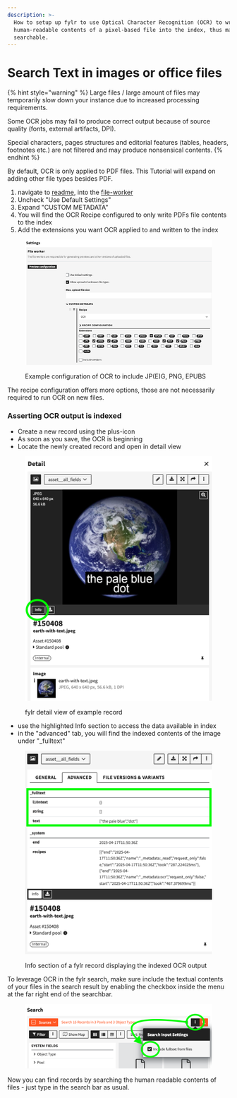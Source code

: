 ```yaml
---
description: >-
  How to setup up fylr to use Optical Character Recognition (OCR) to write the
  human-readable contents of a pixel-based file into the index, thus making in
  searchable.
---
```


# Search Text in images or office files

{% hint style="warning" %}
Large files / large amount of files may temporarily slow down your instance due to increased processing requirements.&#x20;

Some OCR jobs may fail to produce correct output because of source quality (fonts, external artifacts, DPI).&#x20;

Special characters, pages structures and editorial features (tables, headers, footnotes etc.) are not filtered and may produce nonsensical contents.
{% endhint %}

By default, OCR is only applied to PDF files. This Tutorial will expand on adding other file types besides PDF.

1. navigate to [readme](../../../for-administrators/readme/ "mention"), into the [file-worker](../../../for-administrators/readme/file-worker/ "mention")
2. Uncheck "Use Default Settings"
3. Expand "CUSTOM METADATA"
4. You will find the OCR Recipe configured to only write PDFs file contents to the index
5. Add the extensions you want OCR applied to and written to the index

<figure><img src="../../../.gitbook/assets/Screenshot 2025-04-17 at 14.38.40.png" alt="" width="563"><figcaption><p>Example configuration of OCR to include JP(E)G, PNG, EPUBS</p></figcaption></figure>

The recipe configuration offers more options, those are not necessarily required to run OCR on new files.

### Asserting OCR output is indexed

* Create a new record using the plus-icon
* As soon as you save, the OCR is beginning
* Locate the newly created record and open in detail view



<figure><img src="../../../.gitbook/assets/Screenshot 2025-04-17 at 14.10.27.png" alt=""><figcaption><p>fylr detail view of example record</p></figcaption></figure>

* use the highlighted Info section to access the data available in index
* in the "advanced" tab, you will find the indexed contents of the image under "\_fulltext"

<figure><img src="../../../.gitbook/assets/Screenshot 2025-04-17 at 14.15.26.png" alt=""><figcaption><p>Info section of a fylr record displaying the indexed OCR output</p></figcaption></figure>

To leverage OCR in the fylr search, make sure include the textual contents of your files in the search result by enabling the checkbox inside the menu at the far right end of the searchbar.

<figure><img src="../../../.gitbook/assets/Screenshot 2025-04-17 at 14.19.04.png" alt=""><figcaption></figcaption></figure>



Now you can find records by searching the human readable contents of files - just type in the search bar as usual.



